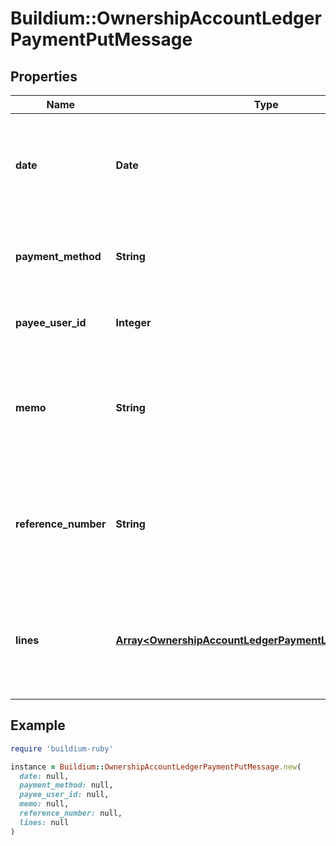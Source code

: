 # Buildium::OwnershipAccountLedgerPaymentPutMessage

## Properties

| Name | Type | Description | Notes |
| ---- | ---- | ----------- | ----- |
| **date** | **Date** | The date of the transaction. The date must be formatted as YYYY-MM-DD. |  |
| **payment_method** | **String** | The payment method used for the transaction. |  |
| **payee_user_id** | **Integer** | The payee&#39;s user unique identifier. | [optional] |
| **memo** | **String** | A brief note describing the reason for the payment. The value cannot exceed 65 characters. | [optional] |
| **reference_number** | **String** | The reference Number of the transaction. The value cannot exceed 30 characters. | [optional] |
| **lines** | [**Array&lt;OwnershipAccountLedgerPaymentLineSaveMessage&gt;**](OwnershipAccountLedgerPaymentLineSaveMessage.md) | A collection of line items included in the payment. At least one line item is required. |  |

## Example

```ruby
require 'buildium-ruby'

instance = Buildium::OwnershipAccountLedgerPaymentPutMessage.new(
  date: null,
  payment_method: null,
  payee_user_id: null,
  memo: null,
  reference_number: null,
  lines: null
)
```

